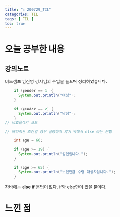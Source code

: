 ```yaml
---
title: "✍ 200729_TIL"
categories: TIL
tags: [ TIL ]
toc: true
---
```


# 오늘 공부한 내용

## 강의노트
비트캠프 엄진영 강사님의 수업을 들으며 정리하였습니다.



```java
    if (gender == 1) {  
      System.out.println("여성"); 
    } 
    
    if (gender == 2) {
      System.out.println("남성");
    }
// 비효율적인 코드

// 배타적인 조건일 경우 실행하지 않기 위해서 else 라는 문법
```

```java
    int age = 66;

    if (age >= 19) {  
      System.out.println("성인입니다."); 
    } 
    
    if (age >= 65) {
      System.out.println("노인연금 수령 대상자입니다.");
    }
```



자바에는 **else if** 문법이 없다. if와 else만이 있을 뿐이다.







# 느낀 점

